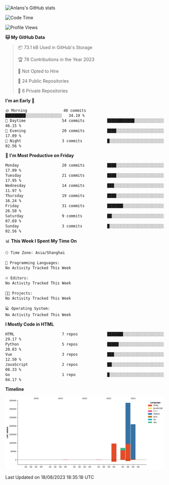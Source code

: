 <!-- ![Anlans's GitHub stats](https://github-readme-stats.vercel.app/api?username=Anlans) -->
![Anlans's GitHub stats](https://github-readme-stats.vercel.app/api?username=Anlans&rank_icon=github)

<!--START_SECTION:waka-->
![Code Time](http://img.shields.io/badge/Code%20Time-0%20secs-blue)

![Profile Views](http://img.shields.io/badge/Profile%20Views-1-blue)

**🐱 My GitHub Data** 

> 📦 73.1 kB Used in GitHub's Storage 
 > 
> 🏆 78 Contributions in the Year 2023
 > 
> 🚫 Not Opted to Hire
 > 
> 📜 24 Public Repositories 
 > 
> 🔑 6 Private Repositories 
 > 
**I'm an Early 🐤** 

```text
🌞 Morning                40 commits          █████████░░░░░░░░░░░░░░░░   34.19 % 
🌆 Daytime                54 commits          ████████████░░░░░░░░░░░░░   46.15 % 
🌃 Evening                20 commits          ████░░░░░░░░░░░░░░░░░░░░░   17.09 % 
🌙 Night                  3 commits           █░░░░░░░░░░░░░░░░░░░░░░░░   02.56 % 
```
📅 **I'm Most Productive on Friday** 

```text
Monday                   20 commits          ████░░░░░░░░░░░░░░░░░░░░░   17.09 % 
Tuesday                  21 commits          ████░░░░░░░░░░░░░░░░░░░░░   17.95 % 
Wednesday                14 commits          ███░░░░░░░░░░░░░░░░░░░░░░   11.97 % 
Thursday                 19 commits          ████░░░░░░░░░░░░░░░░░░░░░   16.24 % 
Friday                   31 commits          ███████░░░░░░░░░░░░░░░░░░   26.50 % 
Saturday                 9 commits           ██░░░░░░░░░░░░░░░░░░░░░░░   07.69 % 
Sunday                   3 commits           █░░░░░░░░░░░░░░░░░░░░░░░░   02.56 % 
```


📊 **This Week I Spent My Time On** 

```text
🕑︎ Time Zone: Asia/Shanghai

💬 Programming Languages: 
No Activity Tracked This Week

🔥 Editors: 
No Activity Tracked This Week

🐱‍💻 Projects: 
No Activity Tracked This Week

💻 Operating System: 
No Activity Tracked This Week
```

**I Mostly Code in HTML** 

```text
HTML                     7 repos             ███████░░░░░░░░░░░░░░░░░░   29.17 % 
Python                   5 repos             █████░░░░░░░░░░░░░░░░░░░░   20.83 % 
Vue                      3 repos             ███░░░░░░░░░░░░░░░░░░░░░░   12.50 % 
JavaScript               2 repos             ██░░░░░░░░░░░░░░░░░░░░░░░   08.33 % 
Go                       1 repo              █░░░░░░░░░░░░░░░░░░░░░░░░   04.17 % 
```



**Timeline**

![Lines of Code chart](https://raw.githubusercontent.com/Anlans/Anlans/main/assets/bar_graph.png)


 Last Updated on 18/08/2023 18:35:18 UTC
<!--END_SECTION:waka-->
